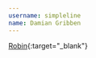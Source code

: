 ---username: simplelinename: Damian Gribben---[Robin](https://play.google.com/store/apps/details?id=in.rob.client){:target="_blank"}